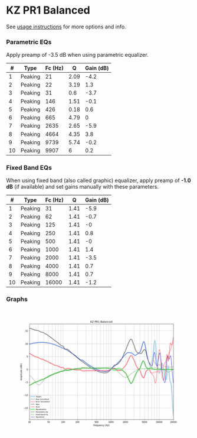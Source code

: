 # KZ PR1 Balanced
See [usage instructions](https://github.com/jaakkopasanen/AutoEq#usage) for more options and info.

### Parametric EQs
Apply preamp of -3.5 dB when using parametric equalizer.

|   # | Type    |   Fc (Hz) |    Q |   Gain (dB) |
|-----|---------|-----------|------|-------------|
|   1 | Peaking |        21 | 2.09 |        -4.2 |
|   2 | Peaking |        22 | 3.19 |         1.3 |
|   3 | Peaking |        31 | 0.6  |        -3.7 |
|   4 | Peaking |       146 | 1.51 |        -0.1 |
|   5 | Peaking |       426 | 0.18 |         0.6 |
|   6 | Peaking |       665 | 4.79 |         0   |
|   7 | Peaking |      2635 | 2.65 |        -5.9 |
|   8 | Peaking |      4664 | 4.35 |         3.8 |
|   9 | Peaking |      9739 | 5.74 |        -0.2 |
|  10 | Peaking |      9907 | 6    |         0.2 |

### Fixed Band EQs
When using fixed band (also called graphic) equalizer, apply preamp of **-1.0 dB** (if available) and set gains manually with these parameters.

|   # | Type    |   Fc (Hz) |    Q |   Gain (dB) |
|-----|---------|-----------|------|-------------|
|   1 | Peaking |        31 | 1.41 |        -5.9 |
|   2 | Peaking |        62 | 1.41 |        -0.7 |
|   3 | Peaking |       125 | 1.41 |        -0   |
|   4 | Peaking |       250 | 1.41 |         0.8 |
|   5 | Peaking |       500 | 1.41 |        -0   |
|   6 | Peaking |      1000 | 1.41 |         1.4 |
|   7 | Peaking |      2000 | 1.41 |        -3.5 |
|   8 | Peaking |      4000 | 1.41 |         0.7 |
|   9 | Peaking |      8000 | 1.41 |         0.7 |
|  10 | Peaking |     16000 | 1.41 |        -1.2 |

### Graphs
![](./KZ%20PR1%20Balanced.png)
